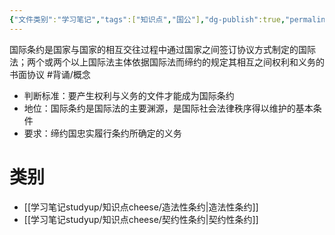 ```yaml
---
{"文件类别":"学习笔记","tags":["知识点","国公"],"dg-publish":true,"permalink":"/学习笔记studyup/知识点cheese/国际条约/","dgPassFrontmatter":true,"created":"2024-09-12T11:17:33.595+08:00","updated":"2024-10-25T12:10:29.005+08:00"}
---
```


国际条约是国家与国家的相互交往过程中通过国家之间签订协议方式制定的国际法；两个或两个以上国际法主体依据国际法而缔约的规定其相互之间权利和义务的书面协议 #背诵/概念 
- 判断标准：要产生权利与义务的文件才能成为国际条约
- 地位：国际条约是国际法的主要渊源，是国际社会法律秩序得以维护的基本条件
- 要求：缔约国忠实履行条约所确定的义务
# 类别
- [[学习笔记studyup/知识点cheese/造法性条约\|造法性条约]]
- [[学习笔记studyup/知识点cheese/契约性条约\|契约性条约]]